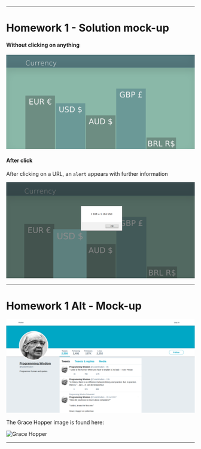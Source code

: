 
-----

# Homework 1 - Solution mock-up

#### Without clicking on anything

![Homework 1 Solution](./img/hw1_a.png)

#### After click

After clicking on a URL, an `alert` appears with further information

![Homework 1 Solution B](./img/hw1_b.png)

-----

# Homework 1 Alt - Mock-up

![Homework 1 Alt](./img/hw1alt_mockup.png)

The Grace Hopper image is found here:

![Grace Hopper](./img/grace_hopper.png)

-----


